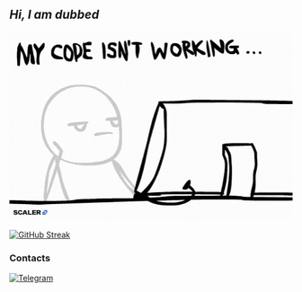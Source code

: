 <!-- By https://github.com/salnyed -->

## *Hi, I am dubbed*
![Coding](https://raw.githubusercontent.com/ddubbedd/ddubbedd/main/giphy.gif)

[![GitHub Streak](https://streak-stats.demolab.com?user=litirnntir&theme=dark)](https://git.io/streak-stats)

### Contacts
[![Telegram](https://img.shields.io/badge/telegram-1f272e?style=for-the-badge&logo=telegram)](https://t.me/litirnntir)
